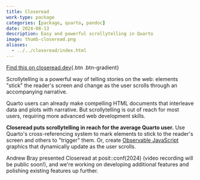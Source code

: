 ```yaml
---
title: Closeread
work-type: package
categories: [package, quarto, pandoc]
date: 2024-08-13
description: Easy and powerful scrollytelling in Quarto
image: thumb-closeread.png
aliases:
  - ../../closeread/index.html
---
```


[Find this on closeread.dev](https://closeread.dev){.btn .btn-gradient}

Scrollytelling is a powerful way of telling stories on the web: elements "stick" the reader's screen and change as the user scrolls through an accompanying narrative.

Quarto users can already make compelling HTML documents that interleave data and plots with narrative. But scrollytelling is out of reach for most users, requiring more advanced web development skills.

**Closeread puts scrollytelling in reach for the average Quarto user.** Use Quarto's cross-referencing system to mark elements to stick to the reader's screen and others to "trigger" them. Or, create [Observable JavaScript](https://quarto.org/docs/interactive/index.html#observable-js) graphics that dynamically update as the user scrolls.

Andrew Bray presented Closeread at posit::conf(2024) (video recording will be public soon!), and we're working on developing additional features and polishing existing features up further.
